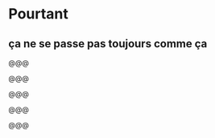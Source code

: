 # Pourtant

## ça ne se passe pas toujours comme ça

@@@

<!-- .slide: data-background="images/readme-almost-fair.png" -->

@@@

<!-- .slide: data-background="images/readme-none.png" -->

@@@

<!-- .slide: data-background="images/readme-man.png" -->

@@@

<!-- .slide: data-background="images/readme-too-short.png" -->

@@@

<!-- .slide: data-background="images/specs.jpg" -->
